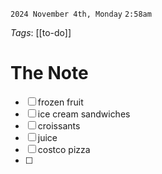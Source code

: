 `2024 November 4th, Monday`
`2:58am`

*Tags*:  [[to-do]] 

# The Note

- [ ] frozen fruit 
- [ ] ice cream sandwiches
- [ ] croissants
- [ ] juice
- [ ] costco pizza
- [ ] 
